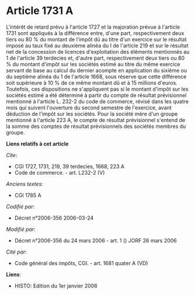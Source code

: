 # Article 1731 A

L'intérêt de retard prévu à l'article 1727 et la majoration prévue à l'article 1731 sont appliqués à la différence entre,
d'une part, respectivement deux tiers ou 80 % du montant de l'impôt dû au titre d'un exercice sur le résultat imposé au taux
fixé au deuxième alinéa du I de l'article 219 et sur le résultat net de la concession de licences d'exploitation des éléments
mentionnés au 1 de l'article 39 terdecies et, d'autre part, respectivement deux tiers ou 80 % du montant d'impôt sur les
sociétés estimé au titre du même exercice servant de base au calcul du dernier acompte en application du sixième ou du
septième alinéa du 1 de l'article 1668, sous réserve que cette différence soit supérieure à 10 % de ce même montant dû et à
15 millions d'euros. Toutefois, ces dispositions ne s'appliquent pas si le montant d'impôt sur les sociétés estimé a été
déterminé à partir du compte de résultat prévisionnel mentionné à l'article L. 232-2 du code de commerce, révisé dans les
quatre mois qui suivent l'ouverture du second semestre de l'exercice, avant déduction de l'impôt sur les sociétés. Pour la
société mère d'un groupe mentionné à l'article 223 A, le compte de résultat prévisionnel s'entend de la somme des comptes de
résultat prévisionnels des sociétés membres du groupe.

**Liens relatifs à cet article**

_Cite_:

  - CGI 1727, 1731, 219, 39 terdecies, 1668, 223 A
  - Code de commerce. - art. L232-2 (V)

_Anciens textes_:

  - CGI 1785 A

_Codifié par_:

  - Décret n°2006-356 2006-03-24

_Modifié par_:

  - Décret n°2006-356 du 24 mars 2006 - art. 1 () JORF 26 mars 2006

_Cité par_:

  - Code général des impôts, CGI. - art. 1681 quater A (VD)

**Liens**:

  - HISTO: Edition du 1er janvier 2006
